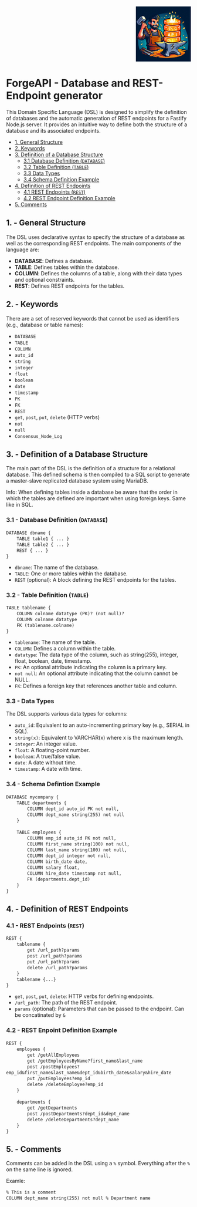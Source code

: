 <p align="right"> <img src="forgeapi-logo.jpeg" alt="ForgeAPI-Logo" width="150"/> </p>

# ForgeAPI - Database and REST-Endpoint generator

This Domain Specific Language (DSL) is designed to simplify the definition of databases and the automatic generation of REST endpoints for a Fastify Node.js server. It provides an intuitive way to define both the structure of a database and its associated endpoints.

- [1. General Structure](#1---general-structure)
- [2. Keywords](#2---keywords)
- [3. Definition of a Database Structure](#3---definition-of-a-database-structure)
  - [3.1 Database Definition (`DATABASE`)](#31---database-definition-database)
  - [3.2 Table Definition (`TABLE`)](#32---table-definition-table)
  - [3.3 Data Types](#33---data-types)
  - [3.4 Schema Definition Example](#34---schema-definition-example)
- [4. Definition of REST Endpoints](#4---definition-of-rest-endpoints)
  - [4.1 REST Endpoints (`REST`)](#41---rest-endpoints-rest)
  - [4.2 REST Endpoint Definition Example](#42---rest-endpoint-definition-example)
- [5. Comments](#5---comments)

## 1. - General Structure

The DSL uses declarative syntax to specify the structure of a database as well as the corresponding REST endpoints. The main components of the language are:
- **DATABASE**: Defines a database.
- **TABLE**: Defines tables within the database.
- **COLUMN**: Defines the columns of a table, along with their data types and optional constraints.
- **REST**: Defines REST endpoints for the tables.

## 2. - Keywords
There are a set of reserved keywords that cannot be used as identifiers (e.g., database or table names):

- `DATABASE`
- `TABLE`
- `COLUMN`
- `auto_id`
- `string`
- `integer`
- `float`
- `boolean`
- `date`
- `timestamp`
- `PK`
- `FK`
- `REST`
- `get`, `post`, `put`, `delete` (HTTP verbs)
- `not`
- `null`
- `Consensus_Node_Log`

## 3. - Definition of a Database Structure

The main part of the DSL is the definition of a structure for a relational database. This defined schema is then compiled to a SQL script to generate a master-slave replicated database system using MariaDB.

Info: When defining tables inside a database be aware that the order in which the tables are defined are important when using foreign keys. Same like in SQL.

### 3.1 - Database Definition (`DATABASE`)
```dsl
DATABASE dbname {
    TABLE table1 { ... }
    TABLE table2 { ... }
    REST { ... }
}
```

- `dbname`: The name of the database.
- `TABLE`: One or more tables within the database.
- `REST` (optional): A block defining the REST endpoints for the tables.

### 3.2 - Table Definition (`TABLE`)

```dsl
TABLE tablename {
    COLUMN colname datatype (PK)? (not null)?
    COLUMN colname datatype
    FK (tablename.colname)
}
```

- `tablename`: The name of the table.
- `COLUMN`: Defines a column within the table.
- `datatype`: The data type of the column, such as string(255), integer, float, boolean, date, timestamp.
- `PK`: An optional attribute indicating the column is a primary key.
- `not null`: An optional attribute indicating that the column cannot be NULL.
- `FK`: Defines a foreign key that references another table and column.

### 3.3 - Data Types

The DSL supports various data types for columns:
- `auto_id`: Equivalent to an auto-incrementing primary key (e.g., SERIAL in SQL).
- `string(x)`: Equivalent to VARCHAR(x) where x is the maximum length.
- `integer`: An integer value.
- `float`: A floating-point number.
- `boolean`: A true/false value.
- `date`: A date without time.
- `timestamp`: A date with time.

### 3.4 - Schema Defintion Example

```dsl
DATABASE mycompany {
    TABLE departments {
        COLUMN dept_id auto_id PK not null,
        COLUMN dept_name string(255) not null
    }
    
    TABLE employees {
        COLUMN emp_id auto_id PK not null,
        COLUMN first_name string(100) not null,
        COLUMN last_name string(100) not null,
        COLUMN dept_id integer not null,
        COLUMN birth_date date,
        COLUMN salary float,
        COLUMN hire_date timestamp not null,
        FK (departments.dept_id)
    }
}
```

## 4. - Definition of REST Endpoints

### 4.1 - REST Endpoints (`REST`)

```dsl
REST {
    tablename {
        get /url_path?params
        post /url_path?params
        put /url_path?params
        delete /url_path?params
    }
    tablename {...}
}
```

- `get`, `post`, `put`, `delete`: HTTP verbs for defining endpoints.
- `/url_path`: The path of the REST endpoint.
- `params` (optional): Parameters that can be passed to the endpoint. Can be concatinated by `&`

### 4.2 - REST Enpoint Definition Example

```dsl
REST {
    employees {
        get /getAllEmployees
        get /getEmployeesByName?first_name&last_name
        post /postEmployees?emp_id&first_name&last_name&dept_id&birth_date&salary&hire_date
        put /putEmployees?emp_id
        delete /deleteEmployee?emp_id
    }

    departments {
        get /getDepartments
        post /postDepartments?dept_id&dept_name
        delete /deleteDepartments?dept_name
    }
}
```

## 5. - Comments

Comments can be added in the DSL using a `%` symbol. Everything after the `%` on the same line is ignored.

Examle:
```dsl
% This is a comment
COLUMN dept_name string(255) not null % Department name
```



